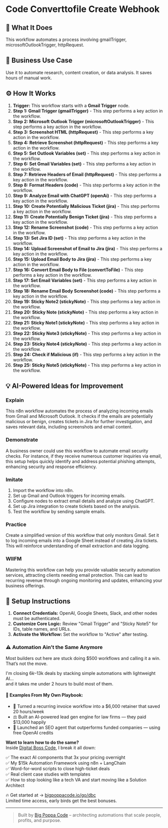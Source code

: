 # Code Converttofile Create Webhook

## 🚀 What It Does
This workflow automates a process involving gmailTrigger, microsoftOutlookTrigger, httpRequest.

## 💼 Business Use Case
Use it to automate research, content creation, or data analysis. It saves hours of manual work.

## ⚙️ How It Works
1.  **Trigger:** This workflow starts with a **Gmail Trigger** node.
2. **Step 1: Gmail Trigger (gmailTrigger)** - This step performs a key action in the workflow.
3. **Step 2: Microsoft Outlook Trigger (microsoftOutlookTrigger)** - This step performs a key action in the workflow.
4. **Step 3: Screenshot HTML (httpRequest)** - This step performs a key action in the workflow.
5. **Step 4: Retrieve Screenshot (httpRequest)** - This step performs a key action in the workflow.
6. **Step 5: Set Outlook Variables (set)** - This step performs a key action in the workflow.
7. **Step 6: Set Gmail Variables (set)** - This step performs a key action in the workflow.
8. **Step 7: Retrieve Headers of Email (httpRequest)** - This step performs a key action in the workflow.
9. **Step 8: Format Headers (code)** - This step performs a key action in the workflow.
10. **Step 9: Analyze Email with ChatGPT (openAi)** - This step performs a key action in the workflow.
11. **Step 10: Create Potentially Malicious Ticket (jira)** - This step performs a key action in the workflow.
12. **Step 11: Create Potentially Benign Ticket (jira)** - This step performs a key action in the workflow.
13. **Step 12: Rename Screenshot (code)** - This step performs a key action in the workflow.
14. **Step 13: Set Jira ID (set)** - This step performs a key action in the workflow.
15. **Step 14: Upload Screenshot of Email to Jira (jira)** - This step performs a key action in the workflow.
16. **Step 15: Upload Email Body to Jira (jira)** - This step performs a key action in the workflow.
17. **Step 16: Convert Email Body to File (convertToFile)** - This step performs a key action in the workflow.
18. **Step 17: Set Email Variables (set)** - This step performs a key action in the workflow.
19. **Step 18: Rename Email Body Screenshot (code)** - This step performs a key action in the workflow.
20. **Step 19: Sticky Note2 (stickyNote)** - This step performs a key action in the workflow.
21. **Step 20: Sticky Note (stickyNote)** - This step performs a key action in the workflow.
22. **Step 21: Sticky Note1 (stickyNote)** - This step performs a key action in the workflow.
23. **Step 22: Sticky Note3 (stickyNote)** - This step performs a key action in the workflow.
24. **Step 23: Sticky Note4 (stickyNote)** - This step performs a key action in the workflow.
25. **Step 24: Check if Malicious (if)** - This step performs a key action in the workflow.
26. **Step 25: Sticky Note5 (stickyNote)** - This step performs a key action in the workflow.

## 💡 AI-Powered Ideas for Improvement
### Explain
This n8n workflow automates the process of analyzing incoming emails from Gmail and Microsoft Outlook. It checks if the emails are potentially malicious or benign, creates tickets in Jira for further investigation, and saves relevant data, including screenshots and email content.

### Demonstrate
A business owner could use this workflow to automate email security checks. For instance, if they receive numerous customer inquiries via email, this setup helps quickly identify and address potential phishing attempts, enhancing security and response efficiency.

### Imitate
1. Import the workflow into n8n.
2. Set up Gmail and Outlook triggers for incoming emails.
3. Configure nodes to extract email details and analyze using ChatGPT.
4. Set up Jira integration to create tickets based on the analysis.
5. Test the workflow by sending sample emails.

### Practice
Create a simplified version of this workflow that only monitors Gmail. Set it to log incoming emails into a Google Sheet instead of creating Jira tickets. This will reinforce understanding of email extraction and data logging.

### WIIFM
Mastering this workflow can help you provide valuable security automation services, attracting clients needing email protection. This can lead to recurring revenue through ongoing monitoring and updates, enhancing your business offerings.

## 🔧 Setup Instructions
1. **Connect Credentials:** OpenAI, Google Sheets, Slack, and other nodes must be authenticated.
2. **Customize Core Logic:** Review "Gmail Trigger" and "Sticky Note5" for IDs, table names, and URLs.
3. **Activate the Workflow:** Set the workflow to "Active" after testing.

### ⚠️ Automation Ain’t the Same Anymore

Most builders out here are stuck doing $500 workflows and calling it a win.  
That’s not the move.  

I'm closing $6k–$13k deals by stacking simple automations with lightweight AI...  
and it takes me under 2 hours to build most of them.

#### 🧠 Examples From My Own Playbook:
- 🔁 Turned a recurring invoice workflow into a $6,000 retainer that saved 20 hours/week  
- ⚖️ Built an AI-powered lead gen engine for law firms — they paid $13,000 happily  
- 🚀 Launched an SEO agent that outperforms funded companies — using free OpenAI credits  

**Want to learn how to do the same?**  
Inside [Digital Boss Code](https://bigpoppacode.io/go/dbc), I break it all down:

✅ The exact AI components that 3x your pricing overnight  
✅ My $15k Automation Framework using n8n + LangChain  
✅ Word-for-word scripts to close high-ticket deals  
✅ Real client case studies with templates  
✅ How to stop looking like a tech VA and start moving like a Solution Architect  

🔥 Get started at → [bigpoppacode.io/go/dbc](https://bigpoppacode.io/go/dbc)  
Limited time access, early birds get the best bonuses.

---
> Built by [Big Poppa Code](https://bigpoppacode.io) – architecting automations that scale people, profits, and purpose.
